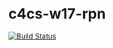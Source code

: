 # c4cs-w17-rpn
[![Build Status](https://travis-ci.org/jieluntan/c4cs-w17-rpn.svg?branch=master)](https://travis-ci.org/jieluntan/c4cs-w17-rpn)
